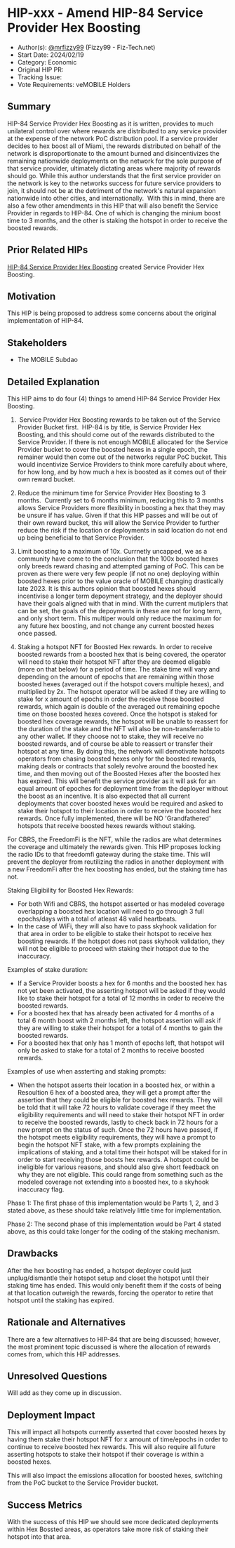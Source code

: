# HIP-xxx - Amend HIP-84 Service Provider Hex Boosting

- Author(s): [@mrfizzy99](https://github.com/mrfizzy99) (Fizzy99 - Fiz-Tech.net) 
- Start Date: 2024/02/19
- Category: Economic
- Original HIP PR: <!-- leave this empty; maintainer will fill in ID of this pull request -->
- Tracking Issue: <!-- leave this empty; maintainer will create a discussion issue -->
- Vote Requirements: veMOBILE Holders

## Summary

HIP-84 Service Provider Hex Boosting as it is written, provides to much unilateral control over where rewards are distributed to any service provider at the expense of the network PoC distribution pool.
If a service provider decides to hex boost all of Miami, the rewards distributed on behalf of the network is disproportionate to the amount burned and disincentivizes the remaining nationwide deployments on the network for the sole purpose of that service provider, ultimately dictating areas where majority of rewards should go.
While this author understands that the first service provider on the network is key to the networks success for future service providers to join, it should not be at the detriment of the network's natural expansion nationwide into other cities, and internationally. 
With this in mind, there are also a few other amendments in this HIP that will also benefit the Service Provider in regards to HIP-84. One of which is changing the minium boost time to 3 months, and the other is staking the hotspot in order to receive the boosted rewards. 

## Prior Related HIPs

[HIP-84 Service Provider Hex Boosting](https://github.com/helium/HIP/blob/main/0084-service-provider-hex-boosting.md) created Service Provider Hex Boosting.


## Motivation

This HIP is being proposed to address some concerns about the original implementation of HIP-84. 


## Stakeholders

- The MOBILE Subdao


## Detailed Explanation

This HIP aims to do four (4) things to amend HIP-84 Service Provider Hex Boosting.  

1.  Service Provider Hex Boosting rewards to be taken out of the Service Provider Bucket first. 
HIP-84 is by title, is Service Provider Hex Boosting, and this should come out of the rewards distributed to the Service Provider. If there is not enough MOBILE allocated for the Service Provider bucket to cover the boosted hexes in a single epoch, the remainer would then come out of the networks regular PoC bucket. 
This would incentivize Service Providers to think more carefully about where, for how long, and by how much a hex is boosted as it comes out of their own reward bucket.

2. Reduce the minimum time for Service Provider Hex Boosting to 3 months. 
Currently set to 6 months minimum, reducing this to 3 months allows Service Providers more flexibility in boosting a hex that they may be unsure if has value. Given if that this HIP passes and will be out of their own reward bucket, this will allow the Service Provider to further reduce the risk if the location or deployments in said location do not end up being beneficial to that Service Provider.

3. Limit boosting to a maximum of 10x. 
Currnetly uncapped, we as a community have come to the conclusion that the 100x boosted hexes only breeds reward chasing and attempted gaming of PoC. This can be proven as there were very few people (if not no one) deploying within boosted hexes prior to the value oracle of MOBILE changing drastically late 2023. It is this authors opinion that boosted hexes should incentivise a longer term depoyment strategy, and the deployer should have their goals aligned with that in mind. With the current mutiplers that can be set, the goals of the depoyments in these are not for long term, and only short term.  This multiper would only reduce the maximum for any future hex boosting, and not change any current boosted hexes once passed. 

4. Staking a hotspot NFT for Boosted Hex rewards.
In order to receive boosted rewards from a boosted hex that is being covered, the operator will need to stake their hotspot NFT after they are deemed eligable (more on that below) for a period of time. The stake time will vary and depending on the amount of epochs that are remaining within those boosted hexes (averaged out if the hotspot covers multiple hexes), and multiplied by 2x. The hotspot operator will be asked if they are willing to stake for x amount of epochs in order the receive those boosted rewards, which again is double of the averaged out remaining epoche time on those boosted hexes covered. Once the hotspot is staked for boosted hex coverage rewards, the hotspot will be unable to reassert for the duration of the stake and the NFT will also be non-transferrable to any other wallet. If they choose not to stake, they will receive no boosted rewards, and of course be able to reassert or transfer their hotspot at any time.
By doing this, the network will demotivate hotspots operators from chasing boosted hexes only for the boosted rewards, making deals or contracts that solely revolve around the boosted hex time, and then moving out of the Boosted Hexes after the boosted hex has expired. This will benefit the service provider as it will ask for an equal amount of epoches for deployment time from the deployer without the boost as an incentive.
It is also expected that all current deployments that cover boosted hexes would be required and asked to stake their hotspot to their location in order to receive the boosted hex rewards. Once fully implemented, there will be NO 'Grandfathered' hotspots that receive boosted hexes rewards without staking.

For CBRS, the FreedomFi is the NFT, while the radios are what determines the coverage and ultimately the rewards given. This HIP proposes locking the radio IDs to that freedomfi gateway during the stake time. This will prevent the deployer from reutilizing the radios in another deployment with a new FreedomFi after the hex boosting has ended, but the staking time has not. 

Staking Eligibility for Boosted Hex Rewards: 
- For both Wifi and CBRS, the hotspot asserted or has modeled coverage overlapping a boosted hex location will need to go through 3 full epochs/days with a total of atleast 48 valid heartbeats. 
- In the case of WiFi, they will also have to pass skyhook validation for that area in order to be eligible to stake their hotspot to receive hex boosting rewards. If the hotspot does not pass skyhook validation, they will not be eligible to proceed with staking their hotspot due to the inaccuracy. 

Examples of stake duration: 
- If a Service Provider boosts a hex for 6 months and the boosted hex has not yet been activated, the asserting hotspot will be asked if they would like to stake their hotspot for a total of 12 months in order to receive the boosted rewards.  
- For a boosted hex that has already been activated for 4 months of a total 6 month boost with 2 months left, the hotspot assertion will ask if they are willing to stake their hotspot for a total of 4 months to gain the boosted rewards. 
- For a boosted hex that only has 1 month of epochs left, that hotspot will only be asked to stake for a total of 2 months to receive boosted rewards.

Examples of use when assterting and staking prompts: 
- When the hotspot asserts their location in a boosted hex, or within a Resoultion 6 hex of a boosted area, they will get a prompt after the assertion that they could be eligible for boosted hex rewards. They will be told that it will take 72 hours to validate coverage if they meet the eligibility requirements and will need to stake their hotspot NFT in order to receive the boosted rewards, lastly to check back in 72 hours for a new prompt on the status of such. 
Once the 72 hours have passed, if the hotspot meets eligibility requirements, they will have a prompt to begin the hotspot NFT stake, with a few prompts explaining the implications of staking, and a total time their hotspot will be staked for in order to start receiving those boosts hex rewards. A hotspot could be ineligible for various reasons, and should also give short feedback on why they are not eligible. This could range from something such as the modeled coverage not extending into a boosted hex, to a skyhook inaccuracy flag.


Phase 1:
The first phase of this implementation would be Parts 1, 2, and 3 stated above, as these should take relatively little time for implementation.

Phase 2:
The second phase of this implementation would be Part 4 stated above, as this could take longer for the coding of the staking mechanism. 




## Drawbacks

After the hex boosting has ended, a hotspot deployer could just unplug/dismantle their hotspot setup and closet the hotspot until their staking time has ended. This would only benefit them if the costs of being at that location outweigh the rewards, forcing the operator to retire that hotspot until the staking has expired. 


## Rationale and Alternatives

There are a few alternatives to HIP-84 that are being discussed; however, the most prominent topic discussed is where the allocation of rewards comes from, which this HIP addresses. 


## Unresolved Questions

Will add as they come up in discussion. 


## Deployment Impact

This will impact all hotspots currently asserted that cover boosted hexes by having them stake their hotspot NFT for x amount of time/epochs in order to continue to receive boosted hex rewards. This will also require all future asserting hotspots to stake their hotspot if their coverage is within a boosted hexes.  

This will also impact the emissions allocation for boosted hexes, switching from the PoC bucket to the Service Provider bucket.


## Success Metrics

With the success of this HIP we should see more dedicated deployments within Hex Bossted areas, as operators take more risk of staking their hotspot into that area. 


